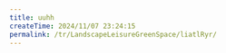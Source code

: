 ```yaml
---
title: uuhh
createTime: 2024/11/07 23:24:15
permalink: /tr/LandscapeLeisureGreenSpace/liatlRyr/
---
```

